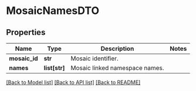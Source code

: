 # MosaicNamesDTO

## Properties
Name | Type | Description | Notes
------------ | ------------- | ------------- | -------------
**mosaic_id** | **str** | Mosaic identifier. | 
**names** | **list[str]** | Mosaic linked namespace names. | 

[[Back to Model list]](../README.md#documentation-for-models) [[Back to API list]](../README.md#documentation-for-api-endpoints) [[Back to README]](../README.md)


